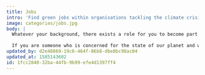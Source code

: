 ```yaml
---
title: Jobs
intro: 'Find green jobs within organisations tackling the climate crisis.'
image: categories/jobs.jpg
body: |
  Whatever your background, there exists a role for you to become part of the climate crisis solution. From software to finance, marketing to engagement, find new and meaningful ways to apply your existing skills and previous experience, pulling together toward the shared global goal of tackling climate change.
  
  If you are someone who is concerned for the state of our planet and wishes they could do more then look no further. There has never been a more [important time](https://www.environmentalscience.org/careers/sustainability-and-green-jobs) to make the jump in your career and get involved.
updated_by: d2e48869-19c6-464f-86b8-dbe8bc98ac04
updated_at: 1585143602
id: 1fcc2840-32ba-44fb-9b99-efe4d1397ff4
---
```

